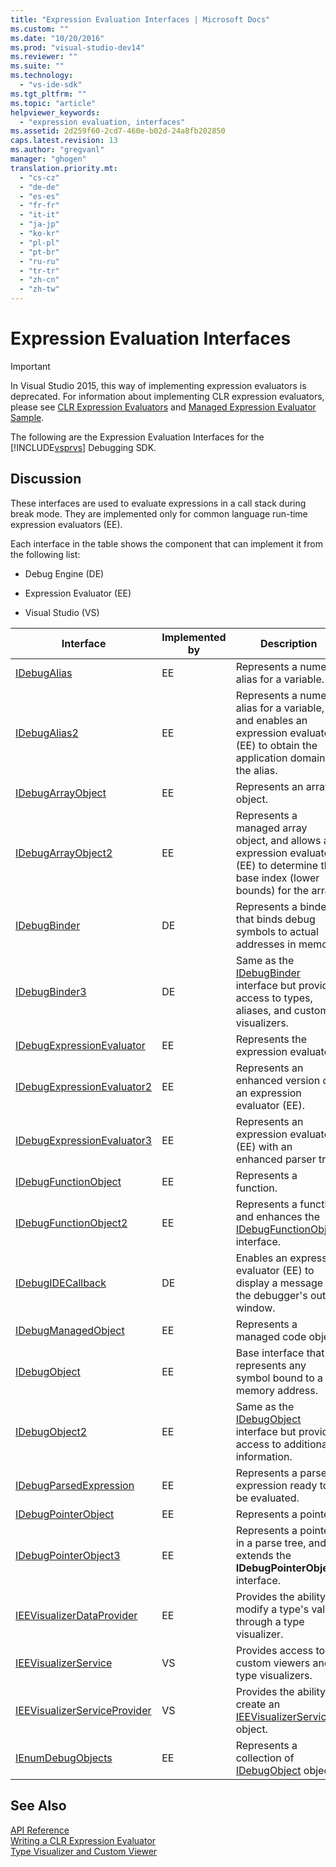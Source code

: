 ```yaml
---
title: "Expression Evaluation Interfaces | Microsoft Docs"
ms.custom: ""
ms.date: "10/20/2016"
ms.prod: "visual-studio-dev14"
ms.reviewer: ""
ms.suite: ""
ms.technology: 
  - "vs-ide-sdk"
ms.tgt_pltfrm: ""
ms.topic: "article"
helpviewer_keywords: 
  - "expression evaluation, interfaces"
ms.assetid: 2d259f60-2cd7-460e-b02d-24a8fb202850
caps.latest.revision: 13
ms.author: "gregvanl"
manager: "ghogen"
translation.priority.mt: 
  - "cs-cz"
  - "de-de"
  - "es-es"
  - "fr-fr"
  - "it-it"
  - "ja-jp"
  - "ko-kr"
  - "pl-pl"
  - "pt-br"
  - "ru-ru"
  - "tr-tr"
  - "zh-cn"
  - "zh-tw"
---
```

# Expression Evaluation Interfaces
> [!IMPORTANT]
>  In Visual Studio 2015, this way of implementing expression evaluators is deprecated. For information about implementing CLR expression evaluators, please see [CLR Expression Evaluators](https://github.com/Microsoft/ConcordExtensibilitySamples/wiki/CLR-Expression-Evaluators) and [Managed Expression Evaluator Sample](https://github.com/Microsoft/ConcordExtensibilitySamples/wiki/Managed-Expression-Evaluator-Sample).  
  
 The following are the Expression Evaluation Interfaces for the [!INCLUDE[vsprvs](../code-quality/includes/vsprvs_md.md)] Debugging SDK.  
  
## Discussion  
 These interfaces are used to evaluate expressions in a call stack during break mode. They are implemented only for common language run-time expression evaluators (EE).  
  
 Each interface in the table shows the component that can implement it from the following list:  
  
-   Debug Engine (DE)  
  
-   Expression Evaluator (EE)  
  
-   Visual Studio (VS)  
  
|Interface|Implemented by|Description|  
|---------------|--------------------|-----------------|  
|[IDebugAlias](../extensibility-debugger-reference/idebugalias.md)|EE|Represents a numeric alias for a variable.|  
|[IDebugAlias2](../extensibility-debugger-reference/idebugalias2.md)|EE|Represents a numeric alias for a variable, and enables an expression evaluator (EE) to obtain the application domain for the alias.|  
|[IDebugArrayObject](../extensibility-debugger-reference/idebugarrayobject.md)|EE|Represents an array object.|  
|[IDebugArrayObject2](../extensibility-debugger-reference/idebugarrayobject2.md)|EE|Represents a managed array object, and allows an expression evaluator (EE) to determine the base index (lower bounds) for the array.|  
|[IDebugBinder](../extensibility-debugger-reference/idebugbinder.md)|DE|Represents a binder that binds debug symbols to actual addresses in memory.|  
|[IDebugBinder3](../extensibility-debugger-reference/idebugbinder3.md)|DE|Same as the [IDebugBinder](../extensibility-debugger-reference/idebugbinder.md) interface but provides access to types, aliases, and custom visualizers.|  
|[IDebugExpressionEvaluator](../extensibility-debugger-reference/idebugexpressionevaluator.md)|EE|Represents the expression evaluator.|  
|[IDebugExpressionEvaluator2](../extensibility-debugger-reference/idebugexpressionevaluator2.md)|EE|Represents an enhanced version of an expression evaluator (EE).|  
|[IDebugExpressionEvaluator3](../extensibility-debugger-reference/idebugexpressionevaluator3.md)|EE|Represents an expression evaluator (EE) with an enhanced parser tree.|  
|[IDebugFunctionObject](../extensibility-debugger-reference/idebugfunctionobject.md)|EE|Represents a function.|  
|[IDebugFunctionObject2](../extensibility-debugger-reference/idebugfunctionobject2.md)|EE|Represents a function and enhances the [IDebugFunctionObject](../extensibility-debugger-reference/idebugfunctionobject.md) interface.|  
|[IDebugIDECallback](../extensibility-debugger-reference/idebugidecallback.md)|DE|Enables an expression evaluator (EE) to display a message in the debugger's output window.|  
|[IDebugManagedObject](../extensibility-debugger-reference/idebugmanagedobject.md)|EE|Represents a managed code object.|  
|[IDebugObject](../extensibility-debugger-reference/idebugobject.md)|EE|Base interface that represents any symbol bound to a memory address.|  
|[IDebugObject2](../extensibility-debugger-reference/idebugobject2.md)|EE|Same as the [IDebugObject](../extensibility-debugger-reference/idebugobject.md) interface but provides access to additional information.|  
|[IDebugParsedExpression](../extensibility-debugger-reference/idebugparsedexpression.md)|EE|Represents a parsed expression ready to be evaluated.|  
|[IDebugPointerObject](../extensibility-debugger-reference/idebugpointerobject.md)|EE|Represents a pointer.|  
|[IDebugPointerObject3](../extensibility-debugger-reference/idebugpointerobject3.md)|EE|Represents a pointer in a parse tree, and extends the **IDebugPointerObject** interface.|  
|[IEEVisualizerDataProvider](../extensibility-debugger-reference/ieevisualizerdataprovider.md)|EE|Provides the ability to modify a type's value through a type visualizer.|  
|[IEEVisualizerService](../extensibility-debugger-reference/ieevisualizerservice.md)|VS|Provides access to custom viewers and type visualizers.|  
|[IEEVisualizerServiceProvider](../extensibility-debugger-reference/ieevisualizerserviceprovider.md)|VS|Provides the ability to create an [IEEVisualizerService](../extensibility-debugger-reference/ieevisualizerservice.md) object.|  
|[IEnumDebugObjects](../extensibility-debugger-reference/ienumdebugobjects.md)|EE|Represents a collection of [IDebugObject](../extensibility-debugger-reference/idebugobject.md) objects.|  
  
## See Also  
 [API Reference](../extensibility-debugger-reference/api-reference--visual-studio-debugging-.md)   
 [Writing a CLR Expression Evaluator](../extensibility-debugger/writing-a-common-language-runtime-expression-evaluator.md)   
 [Type Visualizer and Custom Viewer](../extensibility-debugger/type-visualizer-and-custom-viewer.md)